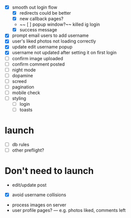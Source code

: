 - [x] smooth out login flow
  - [x] redirects could be better
  - [x] new callback pages?
  - ~~ [ ] popup window?~~ killed ig login
  - [x] success message
- [x] prompt email users to add username
- [x] user's liked photos not loading correctly
- [x] update edit username popup
- [x] username not updated after setting it on first login
- [ ] confirm image uploaded
- [ ] confirm comment posted
- [ ] night mode
- [ ] dopamine
- [ ] screed
- [ ] pagination
- [ ] mobile check
- [ ] styling
  - [ ] login
  - [ ] toasts

# launch
- [ ] db rules
- [ ] other preflight?

# Don't need to launch
- edit/update post 
- [x] avoid username collisions
- process images on server
- user profile pages? — e.g. photos liked, comments left
